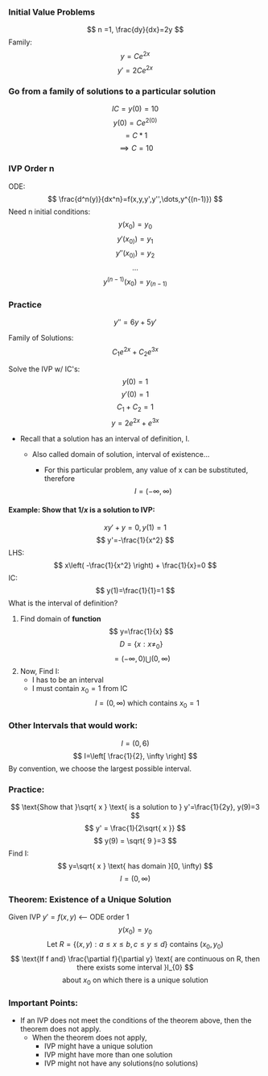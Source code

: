 ### Initial Value Problems
$$
n =1, \frac{dy}{dx}=2y
$$
Family: 
$$
y=Ce^{2x}
$$
$$
y'=2Ce^{2x}
$$
### Go from a family of solutions to a particular solution
$$
IC=y(0)=10
$$
$$
y(0)=Ce^{2(0)}
$$
$$
=C*1
$$
$$
\implies C = 10
$$

### IVP Order n
ODE:
$$
\frac{d^n(y)}{dx^n}=f(x,y,y',y'',\dots,y^{(n-1)})
$$
Need n initial conditions:
$$
y(x_{0})=y_{0}
$$
$$
y'(x_{0)}) = y_{1}
$$
$$
y''(x_{0)}) = y_{2}
$$
$$
\dots
$$
$$
y^{(n-1)}(x_{0}) = y_{(n-1)}
$$

### Practice

$$
y''=6y+5y'
$$

Family of Solutions:
$$
C_{1}e^{2x}+C_{2}e^{3x}
$$

Solve the IVP w/ IC's:
$$
y(0) = 1
$$
$$
y'(0)=1
$$
$$
C_{1}+C_{2}=1
$$
$$
y={2}e^{2x}+e^{3x}
$$
- Recall that a solution has an interval of definition, I. 
	- Also called domain of solution, interval of existence...

		- For this particular problem, any value of x can be substituted, therefore 
$$
I=(-\infty,\infty)
$$
#### Example: Show that $1/x$ is a solution to IVP:
$$
xy' + y = 0, y(1)=1
$$
$$
y'=-\frac{1}{x^2}
$$
LHS:
$$
x\left( -\frac{1}{x^2} \right) + \frac{1}{x}=0
$$
IC:
$$
y(1)=\frac{1}{1}=1
$$
What is the interval of definition?
1. Find domain of **function**
$$
y=\frac{1}{x}
$$
$$
D = \{ x:x\neq_{0} \}
$$
$$
= (-\infty,0) \bigcup(0,\infty)
$$
2. Now, Find I:
	- I has to be an interval
	- I must contain $x_{0}=1$ from IC 
$$
I=(0,\infty) \text{ which contains }x_{0}=1
$$
### Other Intervals that would work:
$$
I=(0,6)
$$
$$
I=\left[ \frac{1}{2}, \infty \right]
$$
By convention, we choose the largest possible interval. 


### Practice:
$$
\text{Show that }\sqrt{ x } \text{ is a solution to } y'=\frac{1}{2y}, y(9)=3
$$
$$
y' = \frac{1}{2\sqrt{ x }}
$$
$$
y(9) = \sqrt{ 9 }=3
$$
Find I:
$$
y=\sqrt{ x } \text{ has domain }[0, \infty)
$$
$$
I=(0,\infty)
$$
### Theorem: Existence of a Unique Solution

Given IVP $y'=f(x,y)$ <-- ODE order 1
$$
y(x_{0})=y_{0}
$$
$$
\text{Let }R = \{  {(x,y): a\leq x\leq b, c\leq y\leq d}\} \text{ contains } (x_{0},y_{0})
$$
$$
\text{If f and} \frac{\partial f}{\partial y} \text{ are continuous on R, then there exists some interval }I_{0} 
$$
$$
\text{ about } x_{0} \text{ on which there is a unique solution}
$$

### Important Points: 
- If an IVP does not meet the conditions of the theorem above, then the theorem does not apply.
	- When the theorem does not apply,
		- IVP might have a unique solution
		- IVP might have more than one solution
		- IVP might not have any solutions(no solutions)
	